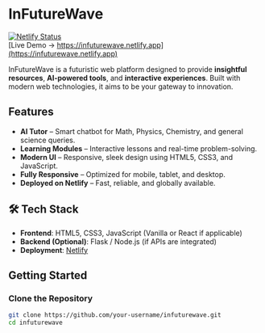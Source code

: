 #  InFutureWave

[![Netlify Status](https://api.netlify.com/api/v1/badges/your-badge-id/deploy-status)](https://app.netlify.com/sites/infuturewave/deploys)  
 [Live Demo → https://infuturewave.netlify.app](https://infuturewave.netlify.app)

InFutureWave is a futuristic web platform designed to provide **insightful resources**, **AI-powered tools**, and **interactive experiences**. Built with modern web technologies, it aims to be your gateway to innovation.


##  Features

-  **AI Tutor** – Smart chatbot for Math, Physics, Chemistry, and general science queries.  
-  **Learning Modules** – Interactive lessons and real-time problem-solving.  
-  **Modern UI** – Responsive, sleek design using HTML5, CSS3, and JavaScript.  
-  **Fully Responsive** – Optimized for mobile, tablet, and desktop.  
-  **Deployed on Netlify** – Fast, reliable, and globally available.


## 🛠️ Tech Stack

- **Frontend**: HTML5, CSS3, JavaScript (Vanilla or React if applicable)
- **Backend (Optional)**: Flask / Node.js (if APIs are integrated)
- **Deployment**: [Netlify](https://www.netlify.com/)


##  Getting Started

###  Clone the Repository
```bash
git clone https://github.com/your-username/infuturewave.git
cd infuturewave
